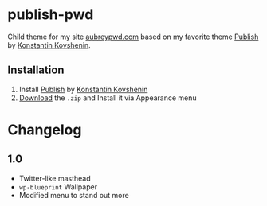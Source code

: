 # publish-pwd

Child theme for my site [aubreypwd.com](http://aubreypwd.com) based on my favorite theme <a href="http://kovshenin.com/themes/publish" target="_blank">Publish</a> by <a href="http://kovshenin.com" target="_blank">Konstantin Kovshenin</a>.

## Installation

1. Install <a href="http://kovshenin.com/themes/publish" target="_blank">Publish</a> by <a href="http://kovshenin.com" target="_blank">Konstantin Kovshenin</a>
2. [Download](https://github.com/aubreypwd/publish-pwd/archive/master.zip) the `.zip` and Install it via Appearance menu

# Changelog

## 1.0

- Twitter-like masthead
- `wp-blueprint` Wallpaper
- Modified menu to stand out more
